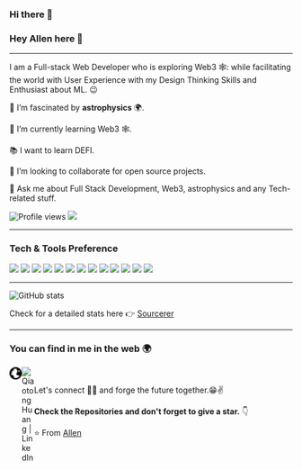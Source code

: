 ### Hi there 👋

<!--
**QiaotongHuang/QiaotongHuang** is a ✨ _special_ ✨ repository because its `README.md` (this file) appears on your GitHub profile.

Here are some ideas to get you started:

- 🔭 I’m currently working on ...
- 🌱 I’m currently learning ...
- 👯 I’m looking to collaborate on ...
- 🤔 I’m looking for help with ...
- 💬 Ask me about ...
- 📫 How to reach me: ...
- 😄 Pronouns: ...
- ⚡ Fun fact: ...
-->
### Hey Allen here 👋

---

I am a Full-stack Web Developer who is exploring Web3 🕸️: while facilitating the world with User Experience with my Design Thinking Skills and Enthusiast about ML. :wink:
 
 🔭 I’m fascinated by **astrophysics** 🌍.
 
 🌱 I’m currently learning Web3 🕸️.
 
 :books: I want to learn DEFI.
 
 🤔 I’m looking to collaborate for open source projects.
 
 💬 Ask me about Full Stack Development, Web3, astrophysics and any Tech-related stuff.


![Profile views](https://gpvc.arturio.dev/QiaotongHuang)  <img src="https://img.shields.io/github/followers/QiaotongHuang?label=Follow" style=" float:left, margin-right:10px" />

---

### Tech & Tools Preference

<img src ="https://img.shields.io/badge/-HTML5-E34F26?style=flat&logo=html5&logoColor=white"> 
<img src ="https://img.shields.io/badge/-CSS3-1572B6?style=flat&logo=css3&logoColor=white">
<img src="https://img.shields.io/badge/-JavaScript-eed718?style=flat&logo=javascript&logoColor=ffffff">
<img src="https://img.shields.io/badge/-React-000000?style=flat&logo=react&logoColor=00c8ff">
<img src="https://img.shields.io/badge/-MySQL-F29111?style=flat&logo=mysql&logoColor=FFFFFF">
<img src="https://img.shields.io/badge/-Node.js-3C873A?style=flat&logo=Node.js&logoColor=white">
<img src="http://img.shields.io/badge/-Google%20Cloud%20Platform-4285F4?style=flat&logo=google%20cloud&logoColor=white">
<img src="http://img.shields.io/badge/-Git-F1502F?style=flat&logo=git&logoColor=FFFFFF">
<img src="http://img.shields.io/badge/-Github-000000?style=flat&logo=github&logoColor=FFFFFF">
<img src="http://img.shields.io/badge/-VS%20Code-007ACC?style=flat&logo=visual%20studio%20code&logoColor=white">
<img src="http://img.shields.io/badge/-Java-F89820?style=flat&logo=java&logoColor=white"> 
<img src="https://img.shields.io/badge/-C%20&%20C++-659ad2?style=flat&logo=c%2B%2B&logoColor=ffffff"> 
<img src="https://img.shields.io/badge/-Python-black?style=flat&logo=python&logoColor=white"> 

---

![GitHub stats](https://github-readme-stats.vercel.app/api?username=QiaotongHuang&show_icons=true&hide_border=true)

Check for a detailed stats here :point_right: [Sourcerer](https://sourcerer.io/QiaotongHuang)

---


### You can find in me in the web 🌍
[<img align="left" alt="QiaotongHuang" width="22px" src="https://raw.githubusercontent.com/iconic/open-iconic/master/svg/globe.svg" />][website]
[<img align="left" alt="QiaotongHuang | LinkedIn" width="22px" src="https://cdn.jsdelivr.net/npm/simple-icons@v3/icons/linkedin.svg" />][linkedin]

<br/>

Let's connect 👨‍💻 and forge the future together.😁✌

**Check the Repositories and don't forget to give a star.** 👇

:star: From [Allen](https://github.com/QiaotongHuang)

[website]: https://QiaotongHuang.github.io/Portfolio/
[linkedin]: https://www.linkedin.com/in/allen-exodus-449ba0231/
